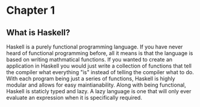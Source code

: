 # Chapter 1
## What is Haskell?
Haskell is a purely functional programming language. If you have never heard of functional programming before, all it means is that the language is based on writing mathmatical functions. If you wanted to create an application in Haskell you would just write a collection of functions that tell the compiler what everything "is" instead of telling the compiler what to do. With each program being just a series of functions, Haskell is highly modular and allows for easy maintianability. Along with being functional, Haskell is staticly typed and lazy. A lazy language is one that will only ever evaluate an expression when it is specifically required.
